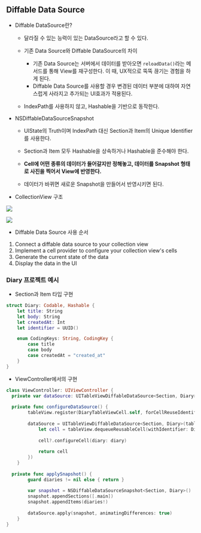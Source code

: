 ## Diffable Data Source

- Diffable DataSource란?

  - 달라질 수 있는 능력이 있는 DataSource라고 할 수 있다.

  - 기존 Data Source와 Diffable DataSource의 차이
    - 기존 Data Source는 서버에서 데이터를 받아오면 `reloadData()`라는 메서드를 통해 View를 재구성한다. 이 때, UX적으로 뚝뚝 끊기는 경험을 하게 된다. 
    - Diffable Data Source를 사용할 경우 변경된 데이터 부분에 대하여 자연스럽게 사라지고 추가되는 UI효과가 적용된다. 

  - IndexPath를 사용하지 않고, Hashable을 기반으로 동작한다.



- NSDiffableDataSourceSnapshot

  - UIState의 Truth이며 IndexPath 대신 Section과 Item의 Unique Identifier를 사용한다.

  - Section과 Item 모두 Hashable을 상속하거나 Hashable을 준수해야 한다.
  - **Cell에 어떤 종류의 데이터가 들어갈지만 정해놓고, 데이터를 Snapshot 형태로 사진을 찍어서 View에 반영한다.**
  - 데이터가 바뀌면 새로운 Snapshot을 만들어서 반영시키면 된다.




- CollectionView 구조

![](https://i.imgur.com/FseqSji.png)





![](https://i.imgur.com/KmJqMEp.png)



- Diffable Data Source 사용 순서

1. Connect a diffable data source to your collection view
2. Implement a cell provider to configure your collection view's cells
3. Generate the current state of the data
4. Display the data in the UI



### Diary 프로젝트 예시

- Section과 Item 타입 구현

```swift
struct Diary: Codable, Hashable {
    let title: String
    let body: String
    let createdAt: Int
    let identifier = UUID()

    enum CodingKeys: String, CodingKey {
        case title
        case body
        case createdAt = "created_at"
    }
}
```



- ViewController에서의 구현

```swift
class ViewController: UIViewController {
  private var dataSource: UITableViewDiffableDataSource<Section, Diary>!
  
  private func configureDataSource() {
        tableView.register(DiaryTableViewCell.self, forCellReuseIdentifier: DiaryTableViewCell.reuseIdentifier)
        
        dataSource = UITableViewDiffableDataSource<Section, Diary>(tableView: tableView, cellProvider: { tableView, indexPath, diary in
            let cell = tableView.dequeueReusableCell(withIdentifier: DiaryTableViewCell.reuseIdentifier, for: indexPath) as? DiaryTableViewCell
            
            cell?.configureCell(diary: diary)
            
            return cell
        })
    }
  
  private func applySnapshot() {
        guard diaries != nil else { return }
        
        var snapshot = NSDiffableDataSourceSnapshot<Section, Diary>()
        snapshot.appendSections([.main])
        snapshot.appendItems(diaries!)
        
        dataSource.apply(snapshot, animatingDifferences: true)
    }
}
```

